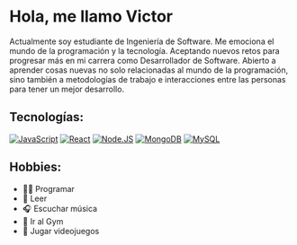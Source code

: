 # Hola, me llamo Victor

Actualmente soy estudiante de Ingeniería de Software. Me emociona el mundo de la programación y la tecnología. Aceptando nuevos retos para progresar más en mi carrera como Desarrollador de Software. Abierto a aprender cosas nuevas no solo relacionadas al mundo de la programación, sino también a metodologías de trabajo e interacciones entre las personas para tener un mejor desarrollo.

## Tecnologías: 
[![JavaScript](https://img.shields.io/badge/JavaScript-F7DF1E?style=for-the-badge&logo=javascript&logoColor=white&labelColor=101010)]()
[![React](https://img.shields.io/badge/react-61DBFB?logo=react&style=for-the-badge&logoColor=white&labelColor=101010)]()
[![Node.JS](https://img.shields.io/badge/Node.JS-339933?style=for-the-badge&logo=node.js&logoColor=white&labelColor=101010)]()
[![MongoDB](https://img.shields.io/badge/MongoDB-47A248?style=for-the-badge&logo=mongodb&logoColor=white&labelColor=101010)]()
[![MySQL](https://img.shields.io/badge/MySQL-4479A1?style=for-the-badge&logo=mysql&logoColor=white&labelColor=101010)]()

## Hobbies: 
- 👨‍💻 Programar
- 📖 Leer
- 🎧 Escuchar música
- 💪 Ir al Gym
- 👾 Jugar videojuegos
